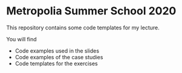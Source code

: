 # Metropolia Summer School 2020

This repository contains some code templates for my lecture.

You will find 
* Code examples used in the slides
* Code examples of the case studies
* Code templates for the exercises

